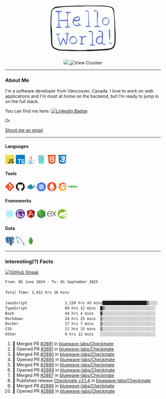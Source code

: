 <div align="center">
    <img src="./img/hello_world.webp" height="200px" width="">
    <div>
        <a href="https://www.linkedin.com/in/ajhollid">
            <img src="https://img.shields.io/badge/LinkedIn-blue"/>
        </a>
        <img src="https://komarev.com/ghpvc/?username=ajhollid&color=yellow" alt="View Counter">
    </div>
</div>

---

### About Me

I'm a software developer from Vancouver, Canada. I love to work on web applications and I'm most at home on the backend, but I'm ready to jump in on the full stack.

You can find me here: [![Linkedin Badge](https://img.shields.io/badge/-ajhollid-blue?style=flat&logo=Linkedin&logoColor=white)](https://www.linkedin.com/in/ajhollid)

Or

[Shoot me an email](mailto:ajhollid@gmail.com)

---

#### Languages

<div>
    <img src="./img/devicons/javascript-original.svg" width=30 height=30 alt="JavaScript">
    <img src="/img/devicons/typescript-original.svg" width=30 height=30 alt="TypeScript">
    <img src="./img/devicons/java-original.svg" width=30 height=30 alt="Java">
    <img src="./img/devicons/go-original.svg" width=30 height=30 alt="Golang">
    <img src="./img/devicons/html5-original.svg" width=30 height=30 alt="HTML 5">
    <img src="./img/devicons/css3-original.svg" width=30 height=30 alt="CSS 3">
</div>

#### Tools

<div>
    <img src="./img/devicons/git-original.svg" width=30 height=30 alt="Git">
    <img src="./img/devicons/github-original.svg" width=30 height=30 alt="Github">
    <img src="./img/devicons/docker-original.svg" width=30 
    height=30 alt="Docker">
    <img src="./img/devicons/kubernetes-original.svg" width=30 height=30 alt="K8">
    <img src="./img/devicons/prometheus-original.svg" width=30 height=30 alt="Prometheus">
    <img src="./img/devicons/grafana-original.svg" width=30 height=30 alt="Grafana">
    <img src="./img/devicons/nginx-original.svg" width=30 height=30 alt="Nginx">
</div>

#### Frameworks

<div>
    <img src="./img/devicons/react-original.svg" width=30 height=30 alt="React">
    <img src="./img/devicons/gatsby-original.svg" width=30 height=30 alt="Gatsby">
    <img src="./img/devicons/angularjs-original.svg" width=30 height=30 alt="AngularJS">
    <img src="./img/devicons/nodejs-original.svg" width=30 height=30 alt="NodeJS">
    <img src="./img/devicons/express-original.svg" width=30 height=30 alt="Express">
    <img src="./img/devicons/spring-original.svg" width=30 height=30 alt="Spring">
</div>

#### Data

<div>
    <img src="./img/devicons/postgresql-original.svg" width=30 height=30 alt="Postgresql">
    <img src="./img/devicons/mysql-original.svg" width=30 height=30 alt="Mysql">
    <img src="./img/devicons/mongodb-original.svg" width=30 height=30 alt="MongoDB">
</div>

---

### Interesting(?) Facts

[![GitHub Streak](http://github-readme-streak-stats.herokuapp.com?user=ajhollid)](https://git.io/streak-stats)

 <!--START_SECTION:waka-->

```txt
From: 05 June 2024 - To: 01 September 2025

Total Time: 1,412 hrs 26 mins

JavaScript                 1,159 hrs 43 mins████████████████████▒░░░░   81.58 %
TypeScript                 69 hrs 12 mins  █▒░░░░░░░░░░░░░░░░░░░░░░░   04.87 %
Bash                       44 hrs 4 mins   ▓░░░░░░░░░░░░░░░░░░░░░░░░   03.10 %
Markdown                   24 hrs 25 mins  ▒░░░░░░░░░░░░░░░░░░░░░░░░   01.72 %
Docker                     17 hrs 7 mins   ▒░░░░░░░░░░░░░░░░░░░░░░░░   01.20 %
CSS                        11 hrs 33 mins  ▒░░░░░░░░░░░░░░░░░░░░░░░░   00.81 %
Other                      9 hrs 12 mins   ░░░░░░░░░░░░░░░░░░░░░░░░░   00.65 %
```

<!--END_SECTION:waka-->


<!--START_SECTION:activity-->
1. 🎉 Merged PR [#2891](https://github.com/bluewave-labs/Checkmate/pull/2891) in [bluewave-labs/Checkmate](https://github.com/bluewave-labs/Checkmate)
2. 💪 Opened PR [#2891](https://github.com/bluewave-labs/Checkmate/pull/2891) in [bluewave-labs/Checkmate](https://github.com/bluewave-labs/Checkmate)
3. 🎉 Merged PR [#2890](https://github.com/bluewave-labs/Checkmate/pull/2890) in [bluewave-labs/Checkmate](https://github.com/bluewave-labs/Checkmate)
4. 💪 Opened PR [#2890](https://github.com/bluewave-labs/Checkmate/pull/2890) in [bluewave-labs/Checkmate](https://github.com/bluewave-labs/Checkmate)
5. 🎉 Merged PR [#2889](https://github.com/bluewave-labs/Checkmate/pull/2889) in [bluewave-labs/Checkmate](https://github.com/bluewave-labs/Checkmate)
6. 💪 Opened PR [#2889](https://github.com/bluewave-labs/Checkmate/pull/2889) in [bluewave-labs/Checkmate](https://github.com/bluewave-labs/Checkmate)
7. 🎉 Merged PR [#2887](https://github.com/bluewave-labs/Checkmate/pull/2887) in [bluewave-labs/Checkmate](https://github.com/bluewave-labs/Checkmate)
8. 🚀 Published release [Checkmate v3.1.4](https://github.com/bluewave-labs/Checkmate/releases/tag/v3.1.4) in [bluewave-labs/Checkmate](https://github.com/bluewave-labs/Checkmate)
9. 🎉 Merged PR [#2886](https://github.com/bluewave-labs/Checkmate/pull/2886) in [bluewave-labs/Checkmate](https://github.com/bluewave-labs/Checkmate)
10. 💪 Opened PR [#2886](https://github.com/bluewave-labs/Checkmate/pull/2886) in [bluewave-labs/Checkmate](https://github.com/bluewave-labs/Checkmate)
<!--END_SECTION:activity-->
